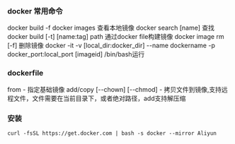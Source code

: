### docker 常用命令
docker build -f
docker images 查看本地镜像
docker search \[name\] 查找
docker build \[-t\] \[name:tag\] path 通过docker file构建镜像
docker image rm \[-f\] 删除镜像
docker -it  -v \[local_dir:docker_dir\]  --name dockername -p docker_port:local_port \[imageid\] /bin/bash运行

### dockerfile
from - 指定基础镜像
add/copy  \[--chown\] \[--chmod\] - 拷贝文件到镜像,支持远程文件，文件需要在当前目录下，或者绝对路径，add支持解压缩

### 安装
`curl -fsSL https://get.docker.com | bash -s docker --mirror Aliyun`
